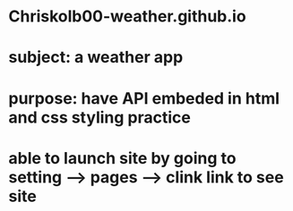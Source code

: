 # Chriskolb00-weather.github.io
# subject: a weather app
# purpose: have API embeded in html and css styling practice
# able to launch site by going to setting --> pages --> clink link to see site
